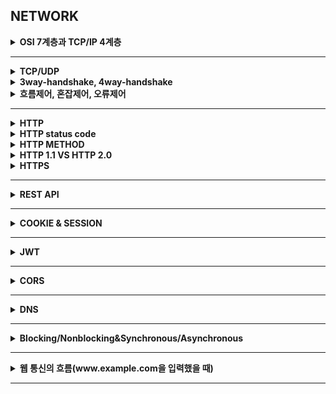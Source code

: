## NETWORK


<details>
    <summary><b>OSI 7계층과 TCP/IP 4계층</b></summary>

## 정리
### OSI 7 계층
- 계층별로 나눔으로써 단계를 통해 통신을 파악하고 오류가 생길 경우 해당 계층만 수정하면 되는 장점이 존재한다.
#### 애플리케이션 계층
- 사용자와 직접 상호작용하는 응용 프로그램들이 포함된 계층
#### 프레젠테이션 계층
- 데이터의 형식을 정의하는 계층
#### 세션 계층
- 컴퓨터끼리 통신을 하기 위해 세션을 만드는 계층
#### 트랜스포트 계층
- 최종 수신 프로세스로 데이터의 전송을 담당하는 계층
#### 네트워크 계층
- 패킷의 전송을 담당하는 계층
#### 링크 계층
- 데이터의 물리적인 전송과 에러 검충, 흐름 제어를 담당하는 계층
#### 물리 계층
- 데이터를 전기 신호로 바꿔주는 계층
### TCP/IP
- 실제 인터넷 통신에 사용되는 실용적인 모델
## 참조
- https://mangkyu.tistory.com/91
</details>

---

<details>
    <summary><b>TCP/UDP</b></summary>

## 정리
| 특징       | TCP                        | UDP                  |
|----------|----------------------------|----------------------|
| 연결 방식    | 연결형 서비스(3-way handshaking) | 비연결형 서비스             |
| 패킷 교환 방식 | 가상 회선 방식                   | 데이터그램 방식             |
| 전송 순서    | 전송 순서 보장                   | 전송 순서 보장 X           |
| 수신 여부 확인 | 수신 여부 확인                   | 수신 여부 확인 X           |
| 통신 방식    | 1:1 통신                     | 1:1 OR 1:N OR N:N 통신 |
| 신뢰성      | 높다                         | 낮다                   |
| 속도       | 느리다                        | 빠르다                  |
## 참조
</details>

<details>
    <summary><b>3way-handshake, 4way-handshake</b></summary>

## 정리
### 3way-handshake
- TCP 통신을 이용하여 데이터를 전송하기 위해 네트워크 연결을 설정하는 과정
- 양쪽 데이터 모두 데이터를 전송할 준비가 되었다는 것을 보장하고, 실제로 데이터 전달이 시작하기 전에 한쪽이 다른 쪽이 준비됐다는 것을 알수 있다록 한다.
#### 연결 과정 (Client A, Server B)
1. A -> B: SYN
2. B -> A: SYN + ACK
3. A -> B: SYN
- TCP 헤더에 Control Bit 이 존재한다.
  - 각각의 bit 은 `URG`, `ACK`, `PSH`, `RST`, `SYN`, `FIN` 의미를 가진다.
- 2-way 로 부족한 이유는?
  - TCP 는 양방향성이기 때문에 서버에서도 클라이언트에게 존재를 알리고 패킷을 보낼 수 있다는 신호를 보내야 한다.
- 초기 Sequence Number 를 난수로 하는 이유는?
  - 커넥션을 맺을 때 사용하는 포트는 유한하기 때문에 재사용될 수 있다.
  - 서버 측에서 패킷의 SYN 을 보고 패킷을 구분하는데 순차적인 숫자라면 이전의 커넥션으로부터 오는 패킷으로 인식할 수 있다.
### 4way-handshake
- TCP 의 연결을 해제하는 과정
#### 연결 해제 과정(Client A, Server B)
1. A -> B: Fin
2. B -> A: ACK
3. B -> A: Fin
4. A -> B: ACK
  - 바로 연결 해제를 하지 않고 잠시 기다린다.
  - 서버 측에서 오류 때문에 ACK 를 받지 못할 경우 재전송을 위해서
- 왜 4단계일까?
  - 클라이언트가 데이터 전송을 마쳤다고 해도 서버에서는 아직 보낼 데이터가 남아있을 수도 있기 때문에 일단 Fin 에 대한 Ack 만 보내고, 데이터를 모두 전송한 후에 자신도 Fin 메시지를 보내기 때문이다.
## 참조
</details>

<details>
    <summary><b>흐름제어, 혼잡제어, 오류제어</b></summary>

## 정리
### 흐름 제어
- 송신 측과 수신 측 사이의 데이터 처리 속도 차이를 제어하기 위한 기법
- 송신 측의 데이터 처리 속도를 조절하여 수신자의 버퍼 오버플로우를 방지한다.
- 슬라이딩 윈도우 사용
### 혼잡 제어
- 네트워크 혼잡을 피하기 위해 송신측에서 보내는 데이터의 전송 속도를 제어하는 것
### 오류 제어
- 프레임이 손상되었거나 손실되었을 경우, 재전송을 통해 오류 복수
- 방법
  1. Stop-and-Wait
     - 수신 측에서 ACK 또는 NAK 을 보낸다.
     - 수신 측에서 받지 못한 경우 NAK 을 보내고 송신 측은 해당 데이터를 재전송한다.
     - 만약 분실된 경우 타임아웃을 체크하여 데이터를 재전송한다.
  2. Go-Back-N
     - 손상되거나 분실된 경우 확인된 마지막 프레임 이후로 모든 프레임 재전송
  3. Selective-Repeat
     - 손실된 프레임만 재전송
     - 별도의 재정렬을 수행
## 참조

</details>

---

<details>
    <summary><b>HTTP</b></summary>

## 정리
### HTTP
- HyperText Transfer Protocol 의 약자로 웹 상에서 클라이언트와 서버 간에 요청/응답으로 정보를 주고 받을 수 있는 프로토콜
#### 특징
- 주로 HTML 문서를 주고 받는다.
- TCP 와 UDP 를 사용하며 80 포트를 사용한다.
  - TCP 사용 -> HTTP/1, HTTP/2
  - UDP 사용 -> HTTP/3
- 비연결 지향: 클라이언트와 서버가 요청을 주고 받으면 바로 연결이 끊긴다.
- 무상태: 연결을 끊는 순간 통신이 종료되고 상태 정보를 유지하지 않는다.
## 참조

</details>

<details>
    <summary><b>HTTP status code</b></summary>

## 정리
### HTTP status code
- 2xx: 요청 성공
- 3xx: redirection
- 4xx: client error
- 5xx: server error
## 참조

</details>

<details>
    <summary><b>HTTP METHOD</b></summary>

## 정리
### HTTP Method
- POST: 리소스 생성 및 요청된 데이터 처리
- GET: 리소스 조회
- PUT: 리소스 대체 없을 시 생성
- PATCH: 리소스 수정
- DELETE: 리소스 삭제
### 멱등성
- 메서드를 여러 번 요청해도 결과가 같은 경우
- GET, PUT, DELETE 가 해당된다.
## 참조

</details>

<details>
    <summary><b>HTTP 1.1 VS HTTP 2.0</b></summary>

## 정리
#### 버전 별 특징
- HTTP/1
    - 커넥션당 하나의 요청을 처리
    - 응답을 받아야만 다음 작업 처리
- HTTP/1.1
    - 커넥션당 하나의 요청을 처리
    - 파이프라이닝: 응답을 기다리지 않고 여러 개의 요청을 연속적으로 보낸다.
    - 커넥션 유지: Connection Keep-Alive 기능을 이용해 커넥션을 일정기간 동안 유지하는 기술이 존재한다.
    - 연관된 파일이 많을 경우 응답 속도가 느려진다.
- HTTP/2
    - 커넥션당 여러 개의 요청을 보냄(stream)
    - 리소스간의 의존관계를 확인해 우선순위를 판별해 응답한다.
    - Server Push: 서버는 클라이언트 요청에 대해 요청하지 않은 리소스도 보낼 수 있다.
## 참조

</details>

<details>
    <summary><b>HTTPS</b></summary>

## 정리
### HTTPS
- HyperText Transfer Protocol over Secure Socket Layer
- HTTP 의 보안이 강화된 버전의 프로토콜
#### 특징
- 443 포트 사용
- SSL, TLS(SSL 최신 버전)을 이용해 암호화
- 전송 계층과 응용 계층 사이에서 암호화된다.
- body 부분만 암호화한다.
- 장점
  - 네트워크 상에서 열람, 수정이 불가능하므로 안전하다.
- 단점
  - 암호화하는 추가 비용이 발생한다.
  - 인터넷 연결이 끊긴 경우 재인증 시간이 소요된다.
#### HTTPS 원리
- 공개키 + 대칭키 혼합 방식
1. A 에서 B 로 접속 요청
2. B 에서 A 로 공개키 전달
3. A 는 자신의 대칭키를 공개키로 암호화해서 B에게 전달
4. B 는 개인키로 복호화하여 A 의 대칭키를 얻음
5. 얻은 대칭키를 통해 암복호화
## 참조

</details>

---

<details>
    <summary><b>REST API</b></summary>

## 정리
### REST 란?
- Representational State Transfer 의 약자로 자원을 기반으로 설계하는 개발 아키텍처이다.
- URI 에 `자원`을 명시하고 `메서드`를 통해 자원에 대한 행동을 지정하며, 이에 대한 응답으로 자원의 `형태`를 지정할 수 있다.
### 구성요소
- Resource
  - 서버는 식별 가능한 ID 를 가지는 자원을 가지고 있다.
  - 클라이언트는 식별 가능한 ID 로 자원에 대한 요청을 보낼 수 있다.
  - 이는 URI 에 해당한다.
- Method
  - 서버에 요청을 보내기 위한 방식이다.
  - GET, POST, PUT, PATCH, DELETE 가 있다.
- Representation
  - 클라이언트와 서버가 데이터를 주고받는 형태를 의미한다.
  - JSON, XML, TEXT, RSS 등이 있다.
### 특징
- Uniform interface
  - 자원에 대한 요청 방식이 통일되고 일관된 형태를 의미한다.
  - 클라이언트의 플랫폼, 언어, 기술과 관계없이 일정한 형태를 가진다.
  - HTTP 를 사용하는 모든 플랫폼에서 사용가능하게 한다.
- Stateless
  - 각각의 요청을 별개의 것으로 인식하고 처리해야 한다.
  - 작업을 위한 상태정보를 저장 및 관리하지 않는다.
  - 서비스의 자유도가 높아지고, 서비스에서 불필요한 정보를 관리하지 않아 구현이 단순해진다.
- Cacheable
  - HTTP 프로토콜 표준에서 사용되는 Last-Modified Tag 또는 E-Tag 를 이용하여 캐싱을 구현할 수 있다.
- Client-Server Architecture
  - 서버는 API 를 제공하며, 클라이언트는 사용자 인증, Context 등을 직접 관리하는 등 역할을 확실히 구분하여 서로의 의존성을 줄인다.
- Self-Descriptiveness
  - Rest API 는 요청 메시지만 보고도 이를 쉽게 이해하도록 자체 표현 구조로 되어 있다.
- Layered System
  - Rest API 의 서버는 다중 계층으로 구성될 수 있다.
### 규칙
- URI 는 명사를 사용한다.
- 슬래시를 통해 계층 관계를 표현한다.
- URI 의 마지막에는 슬래시를 붙이지 않는다.
- URI 는 소문자로만 구성한다.
- 가독성을 위해 하이픈을 사용할 수 있다.
### 장단점
- 장점
  - HTTP 표준을 활용할 수 있다.
- 단점
  - 구현 브라우저에는 호환되지 않는 경우가 있다.
## 참조
- https://mangkyu.tistory.com/46
</details>

---

<details>
    <summary><b>COOKIE & SESSION</b></summary>

## 정리
### 쿠키와 세션의 필요성
- HTTP 의 Stateless 와 Connectionless 특징으로 각 요청 간 의존관계가 없다.
- 이 때문에 클라이언트는 요청마다 인증이 필요할 수 있다.
- 이를 방지하기 위해 쿠키와 세션으로 인증을 구현한다.
### COOKIE
- 웹 브라우저에 보관하는 데이터
- key-value 형태로 저장
#### 동작 방식
1. 웹 브라우저가 서버에 요청
2. 상태를 유지하고 싶은 값을 쿠키로 생성
3. HTTP 헤더에 담아 클라이언트에 응답
4. 이후 클라이언트는 헤더에 쿠키 값을 포함하여 요청
#### 쿠키 인증의 문제점
- 값을 그대로 내보이기 때문에 보안에 취약하다.
- 많은 양의 데이터를 담지 못한다.
### SESSION
- 서버에 저장되는 클라이언트의 상태 데이터
- 서버에서는 클라이언트를 구분하기 위해 고유 ID 를 할당한다.
#### 동작 방식
1. 클라이언트가 서버에 요청
2. 서버가 클라이언트에 ID 부여
3. 서버가 쿠키에 ID 를 포함해서 전송
4. 클라이언트는 웹브라우저를 닫기까지 요청에 ID 가 담겨있는 쿠기를 헤더에 넣어 전송
#### 쿠키에 비해 좋은 점
- 세션은 비교적 보완성이 좋다.
- 서버 사양에 따라 용량이 충분하다.
#### 세션 방식 문제점
- 사용자가 늘어날 수록 부하가 커짐
- 확장하기 힘듬. 서버를 확장하기 위한 비용이 크거나 세션 저장소를 분산시킬 경우 처리가 번거롭다.
## 참조
- https://mangkyu.tistory.com/55
- https://steady-coding.tistory.com/506
- https://velog.io/@jsj3282/%EC%BF%A0%ED%82%A4%EC%99%80-%EC%84%B8%EC%85%98%EC%9D%98-%EC%9E%A5%EB%8B%A8%EC%A0%90
</details>

---

<details>
    <summary><b>JWT</b></summary>

## 정리
### JWT
- Json Web Token 으로, Json 포맷을 이용하여 사용자에 대한 속성을 저장하는 Claim 기반의 Web Token 이다.
> Claim 이란 Json 에 있는 속성을 의미한다. 인증의 경우에는 비밀번호나 아이디라고 볼 수 있다.
### 구조
- Header, Payload, Signature 로 구성된다.
- 각 부분은 Json 형태로 되어 있으며, Base64 URL 로 인코딩되어 있다.
> Base64 URL: 이진 데이터를 문자 코드에 영향을 받지 않는 ASCII 영역의 문자들로 바꾸는 인코딩 방식으로 특히 URL 에 사용될 수 있는 `+`, `/` 값들을 `-`, `_` 로 바꾸어 웹으로 전송할 때 안전하다.
- 각 부분은 `.`으로 구분된다.
- Header: 토큰의 타입을 지정하고, Signature 를 해싱하기 위한 알고리즘 방식을 지정한다.
- Payload: 토큰에서 사용할 정보의 조각들인 클레임이 담겨있다.
- Signature: 토큰을 인코딩하거나 유효성 검증을 할 때 사용하는 암호화 코드이다.
### 토큰 기반 인증은 왜 필요할까?
- 기존 세션 방식으로는 사용자가 늘어날 수록 서버의 부담이 커진다.
- 토큰을 통해 인증할 경우 상태를 유지하지 않으므로 확장성에 부담이 적어진다.
### 장단점
- 장점
  - 서버 확장이 용이하다.
  - 쿠키로 전달하지 않으므로 보안이 우수하다.
  - 선택적인 퀀한 허용이 가능하다.
- 단점
  - 토큰 자체에 정보를 담고 있으므로 이 때문에 보안이 취약해질 수 있다. 이를 위해 유효 시간을 짧게 가져야 한다.
  - 토큰이 한번 만들어지면 임의로 삭제나 제어가 불가능하다.
### Refresh Token
#### 왜 사용할까?
- 토큰 자체가 탈취될 경우 안에 담긴 정보를 볼 수 있다.
- 이를 방지하기 위해 유효시간을 짧게 가져간다.
- 하지만, 유효시간을 짧게 할 경우 인증을 자주 해야하는 단점이 생겼다.
- 이를 방지하기 위해 Refresh Token 이 사용되었다.
#### 개념
- 기존 토큰을 Access Token 이라고 하고, 이는 유효 시간을 굉장히 짧게 가져간다. 또한 사용자 확인의 용도로 사용된다.
- 반면 Refresh Token 은 유효 시간을 길게 가져가고, 재발급을 위한 용도로 사용된다.
#### 재발급 과정
1. 로그인 시 Access Token 과 Refresh Token 모두 발급한다.
   - 서버에는 Refresh Token 만 저장하고, 클라이언트에 Access Token 과 Refresh Token 을 보낸다.
2. 사용자 인증이 필요한 경우 토큰을 검사한다.
   1. Access Token 과 Refresh Token 모두 만료된 경우
      - 재로그인
   2. Access Token 은 유효, Refresh Token 은 만료된 경우
      - Access Token 을 검증하여 Refresh Token 재발급
   3. Access Token 은 만료, Refresh Token 은 유효한 경우
      - Refresh Token 을 검증하여 Access Token 재발급
   4. Access Token 과 Refresh Token 모두 유효한 경우
      - 정상 처리
3. 로그아웃 시 Access Token 과 Refresh Token 을 모두 만료시킨다.
## 참조
- https://mangkyu.tistory.com/55
- https://inpa.tistory.com/entry/WEB-%F0%9F%93%9A-Access-Token-Refresh-Token-%EC%9B%90%EB%A6%AC-feat-JWT
</details>

---

<details>
    <summary><b>CORS</b></summary>
</details>

---

<details>
    <summary><b>DNS</b></summary>
</details>

---

<details>
    <summary><b>Blocking/Nonblocking&Synchronous/Asynchronous</b></summary>
</details>

---

<details>
    <summary><b>웹 통신의 흐름(www.example.com을 입력했을 때)</b></summary>
</details>

---
